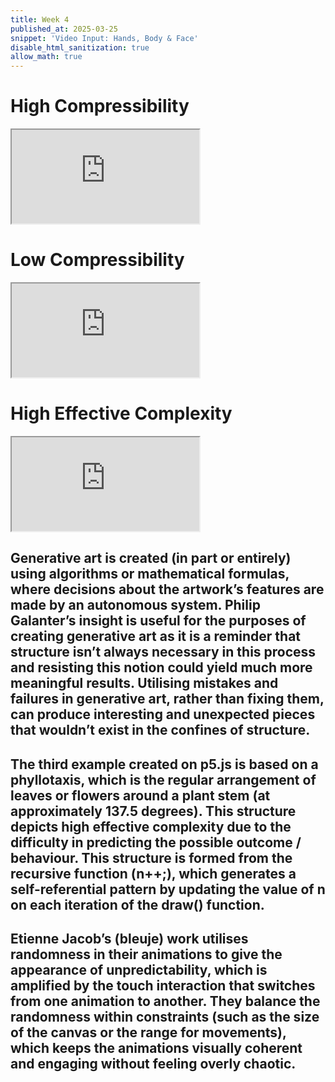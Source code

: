 ```yaml
---
title: Week 4
published_at: 2025-03-25
snippet: 'Video Input: Hands, Body & Face'
disable_html_sanitization: true
allow_math: true
---
```

# High Compressibility

<iframe src="https://editor.p5js.org/abbeyphillips/full/5FTz2z6Cb" id="W4I01"></iframe>

<script type="module">
    const iframe = document.getElementById (`W4I01`)
    iframe.width = iframe.parentNode.scrollWidth
    iframe.height = iframe.width * 9 / 16
</script>

# Low Compressibility

<iframe src="https://editor.p5js.org/abbeyphillips/full/vRD3sSos9" id="W4I02"></iframe>

<script type="module">
    const iframe = document.getElementById (`W4I02`)
    iframe.width = iframe.parentNode.scrollWidth
    iframe.height = iframe.width * 9 / 16
</script>

# High Effective Complexity

<iframe src="https://editor.p5js.org/abbeyphillips/full/IIwxgxPcC" id="W4I03"></iframe>

<script type="module">
    const iframe = document.getElementById (`W4I03`)
    iframe.width = iframe.parentNode.scrollWidth
    iframe.height = iframe.width * 9 / 16
</script>

## Generative art is created (in part or entirely) using algorithms or mathematical formulas, where decisions about the artwork’s features are made by an autonomous system. Philip Galanter’s insight is useful for the purposes of creating generative art as it is a reminder that structure isn’t always necessary in this process and resisting this notion could yield much more meaningful results. Utilising mistakes and failures in generative art, rather than fixing them, can produce interesting and unexpected pieces that wouldn’t exist in the confines of structure. 

## The third example created on p5.js is based on a phyllotaxis, which is the regular arrangement of leaves or flowers around a plant stem (at approximately 137.5 degrees). This structure depicts high effective complexity due to the difficulty in predicting the possible outcome / behaviour. This structure is formed from the recursive function (n++;), which generates a self-referential pattern by updating the value of n on each iteration of the draw() function.

## Etienne Jacob’s (bleuje) work utilises randomness in their animations to give the appearance of unpredictability, which is amplified by the touch interaction that switches from one animation to another. They balance the randomness within constraints (such as the size of the canvas or the range for movements), which keeps the animations visually coherent and engaging without feeling overly chaotic. 
